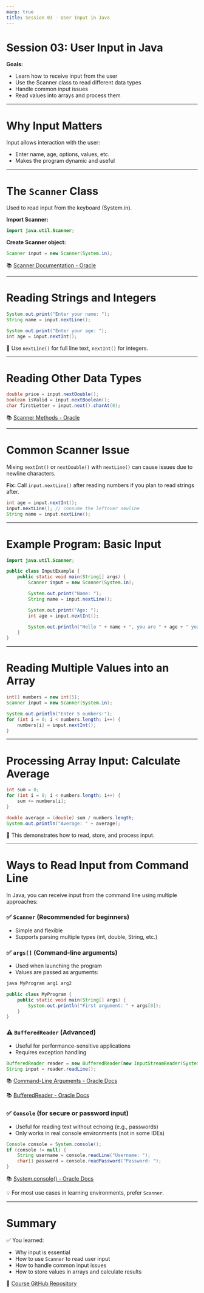 ```yaml
---
marp: true
title: Session 03 - User Input in Java
---
```


# Session 03: User Input in Java

**Goals:**
- Learn how to receive input from the user
- Use the Scanner class to read different data types
- Handle common input issues
- Read values into arrays and process them

---

# Why Input Matters

Input allows interaction with the user:
- Enter name, age, options, values, etc.
- Makes the program dynamic and useful

---

# The `Scanner` Class

Used to read input from the keyboard (System.in).

**Import Scanner:**
```java
import java.util.Scanner;
```

**Create Scanner object:**
```java
Scanner input = new Scanner(System.in);
```

📚 [Scanner Documentation - Oracle](https://docs.oracle.com/en/java/javase/24/docs/api/java.base/java/util/Scanner.html)

---

# Reading Strings and Integers

```java
System.out.print("Enter your name: ");
String name = input.nextLine();

System.out.print("Enter your age: ");
int age = input.nextInt();
```

📝 Use `nextLine()` for full line text, `nextInt()` for integers.

---

# Reading Other Data Types

```java
double price = input.nextDouble();
boolean isValid = input.nextBoolean();
char firstLetter = input.next().charAt(0);
```

📚 [Scanner Methods - Oracle](https://docs.oracle.com/en/java/javase/24/docs/api/java.base/java/util/Scanner.html)

---

# Common Scanner Issue

Mixing `nextInt()` or `nextDouble()` with `nextLine()` can cause issues due to newline characters.

**Fix:**
Call `input.nextLine()` after reading numbers if you plan to read strings after.

```java
int age = input.nextInt();
input.nextLine(); // consume the leftover newline
String name = input.nextLine();
```

---

# Example Program: Basic Input

```java
import java.util.Scanner;

public class InputExample {
    public static void main(String[] args) {
        Scanner input = new Scanner(System.in);

        System.out.print("Name: ");
        String name = input.nextLine();

        System.out.print("Age: ");
        int age = input.nextInt();

        System.out.println("Hello " + name + ", you are " + age + " years old.");
    }
}
```

---

# Reading Multiple Values into an Array

```java
int[] numbers = new int[5];
Scanner input = new Scanner(System.in);

System.out.println("Enter 5 numbers:");
for (int i = 0; i < numbers.length; i++) {
    numbers[i] = input.nextInt();
}
```

---

# Processing Array Input: Calculate Average

```java
int sum = 0;
for (int i = 0; i < numbers.length; i++) {
    sum += numbers[i];
}

double average = (double) sum / numbers.length;
System.out.println("Average: " + average);
```

🎯 This demonstrates how to read, store, and process input.

---

# Ways to Read Input from Command Line

In Java, you can receive input from the command line using multiple approaches:

### ✅ `Scanner` (Recommended for beginners)
- Simple and flexible
- Supports parsing multiple types (int, double, String, etc.)

### ✅ `args[]` (Command-line arguments)
- Used when launching the program
- Values are passed as arguments:
```bash
java MyProgram arg1 arg2
```
```java
public class MyProgram {
    public static void main(String[] args) {
        System.out.println("First argument: " + args[0]);
    }
}
```

### ⚠️ `BufferedReader` (Advanced)
- Useful for performance-sensitive applications
- Requires exception handling

```java
BufferedReader reader = new BufferedReader(new InputStreamReader(System.in));
String input = reader.readLine();
```

📚 [Command-Line Arguments - Oracle Docs](https://docs.oracle.com/en/java/javase/24/docs/specs/man/java.html#description-of-command-line-arguments)

📚 [BufferedReader - Oracle Docs](https://docs.oracle.com/en/java/javase/24/docs/api/java.base/java/io/BufferedReader.html)


### ✅ `Console` (for secure or password input)
- Useful for reading text without echoing (e.g., passwords)
- Only works in real console environments (not in some IDEs)

```java
Console console = System.console();
if (console != null) {
    String username = console.readLine("Username: ");
    char[] password = console.readPassword("Password: ");
}
```

📚 [System.console() - Oracle Docs](https://docs.oracle.com/en/java/javase/24/docs/api/java.base/java/io/Console.html)


💡 For most use cases in learning environments, prefer `Scanner`.

---

# Summary

✅ You learned:
- Why input is essential
- How to use `Scanner` to read user input
- How to handle common input issues
- How to store values in arrays and calculate results

🔗 [Course GitHub Repository](https://github.com/NSCarvalho/java-training-course)


